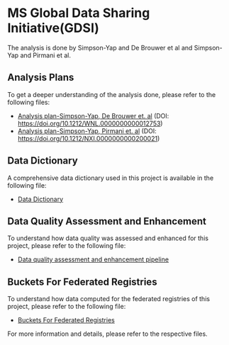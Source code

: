 



# MS Global Data Sharing Initiative(GDSI)

The analysis is done by Simpson-Yap and De Brouwer et al and Simpson-Yap and Pirmani et al.

## Analysis Plans

To get a deeper understanding of the analysis done, please refer to the following files:

- [Analysis plan-Simpson-Yap, De Brouwer et. al](Analysis%20plan-%5BSimpson-Yap%2C%20De%20Brouwer%20et.%20al%5D.pdf) (DOI: https://doi.org/10.1212/WNL.0000000000012753)
- [Analysis plan-Simpson-Yap, Pirmani et. al](Analysis%20plan-%5BSimpson-Yap%2C%20Pirmani%20et.%20al%5D.pdf) (DOI: https://doi.org/10.1212/NXI.0000000000200021)

## Data Dictionary

A comprehensive data dictionary used in this project is available in the following file:

- [Data Dictionary](Data%20Dictionary.pdf)

## Data Quality Assessment and Enhancement

To understand how data quality was assessed and enhanced for this project, please refer to the following file:

- [Data quality assessment and enhancement pipeline](Data%20quality%20assessment%20and%20enhancement%20pipeline.pdf)


## Buckets For Federated Registries

To understand how data computed for the federated registries of this project, please refer to the following file:

- [Buckets For Federated Registries](Buckets%20for%20federated%20registries.pdf)

For more information and details, please refer to the respective files.
